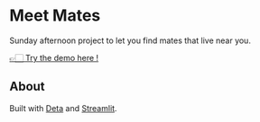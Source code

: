 # Meet Mates

Sunday afternoon project to let you find mates that live near you.

[👉🏻 Try the demo here !](https://oulianov-meet-mates-appmain-fwma0h.streamlitapp.com/)

## About

Built with [Deta](https://www.deta.sh/) and [Streamlit](https://streamlit.io/). 
